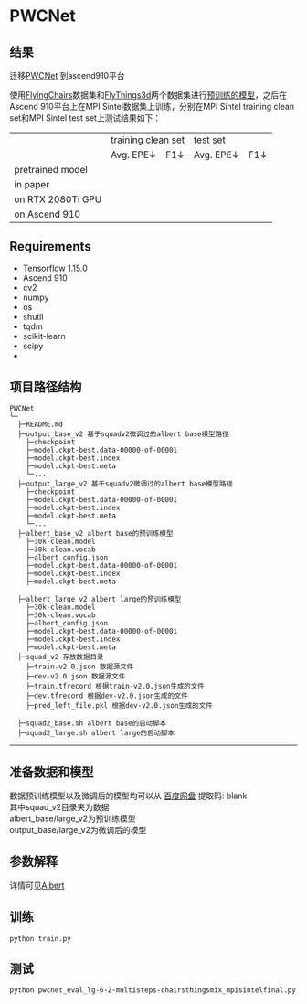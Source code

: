 # PWCNet
## 结果
迁移[PWCNet](https://github.com/philferriere/tfoptflow) 到ascend910平台  

使用[FlyingChairs](https://lmb.informatik.uni-freiburg.de/resources/datasets/FlyingChairs.en.html#flyingchairs)数据集和[FlyThings3d](https://lmb.informatik.uni-freiburg.de/resources/datasets/SceneFlowDatasets.en.html)两个数据集进行[预训练的模型](http://bit.ly/tfoptflow)，之后在Ascend 910平台上在MPI Sintel数据集上训练，分别在MPI Sintel training clean set和MPI Sintel test set上测试结果如下：
<table>
    <tr>
        <td></td>
        <td colspan="2",align="center">training clean set</td>
        <td colspan="2",align="center">test set</td>
    <tr>
    <tr>
        <td></td>
        <td>Avg. EPE&#8595;</td>
        <td>F1&#8595;</td>
        <td>Avg. EPE&#8595;</td>
        <td>F1&#8595;</td>
    <tr>
    <tr>
        <td>pretrained model</td>
    <tr>
    <tr>
        <td>in paper</td>
    <tr>
    <tr>
        <td>on RTX 2080Ti GPU</td>
    <tr>
    <tr>
        <td>on Ascend 910</td>
    <tr>

</table>

## Requirements
- Tensorflow 1.15.0
- Ascend 910
- cv2
- numpy
- os
- shutil
- tqdm
- scikit-learn
- scipy
- 

## 项目路径结构

```shell
PWCNet
└─ 
  ├─README.md
  ├─output_base_v2 基于squadv2微调过的albert base模型路径
  	├─checkpoint
  	├─model.ckpt-best.data-00000-of-00001
  	├─model.ckpt-best.index
  	├─model.ckpt-best.meta
  	└─...
  ├─output_large_v2 基于squadv2微调过的albert base模型路径
  	├─checkpoint
  	├─model.ckpt-best.data-00000-of-00001
  	├─model.ckpt-best.index
  	├─model.ckpt-best.meta
  	└─...
  ├─albert_base_v2 albert base的预训练模型
  	├─30k-clean.model
  	├─30k-clean.vocab
  	├─albert_config.json
  	├─model.ckpt-best.data-00000-of-00001
  	├─model.ckpt-best.index
  	├─model.ckpt-best.meta

  ├─albert_large_v2 albert large的预训练模型
  	├─30k-clean.model
  	├─30k-clean.vocab
  	├─albert_config.json
  	├─model.ckpt-best.data-00000-of-00001
  	├─model.ckpt-best.index
  	├─model.ckpt-best.meta
  ├─squad_v2 存放数据目录
  	├─train-v2.0.json 数据源文件
  	├─dev-v2.0.json 数据源文件
  	├─train.tfrecord 根据train-v2.0.json生成的文件
  	├─dev.tfrecord 根据dev-v2.0.json生成的文件
  	├─pred_left_file.pkl 根据dev-v2.0.json生成的文件

  ├─squad2_base.sh albert base的启动脚本
  ├─squad2_large.sh albert large的启动脚本
```

---

## 准备数据和模型
数据预训练模型以及微调后的模型均可以从 
[百度网盘](https://blank) 提取码: blank  
其中squad_v2目录夹为数据  
albert_base/large_v2为预训练模型  
output_base/large_v2为微调后的模型  



## 参数解释
   详情可见[Albert](https://github.com/google-research/albert)  
 
## 训练
```
python train.py
```
## 测试 
```
python pwcnet_eval_lg-6-2-multisteps-chairsthingsmix_mpisintelfinal.py
```